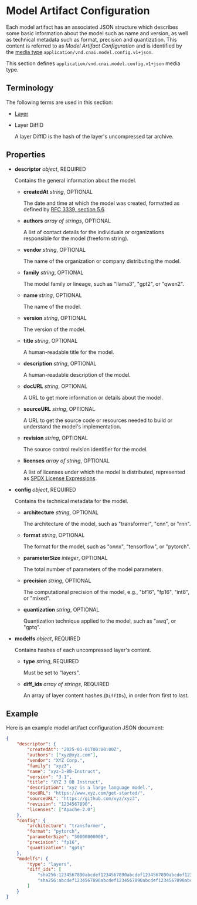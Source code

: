 # Model Artifact Configuration

Each model artifact has an associated JSON structure which describes some basic information about the model such as name and version, as well as technical metadata such as format, precision and quantization. This content is referred to as _Model Artifact Configuration_ and is identified by the [media type][oci-media-type] `application/vnd.cnai.model.config.v1+json`.

This section defines `application/vnd.cnai.model.config.v1+json` media type.

## Terminology

The following terms are used in this section:

- [Layer](./spec.md#guidance-on-layers)
- Layer DiffID

  A layer DiffID is the hash of the layer's uncompressed tar archive.

## Properties

- **descriptor** _object_, REQUIRED

  Contains the general information about the model.

  - **createdAt** _string_, OPTIONAL

    The date and time at which the model was created, formatted as defined by [RFC 3339, section 5.6][rfc3339-s5.6].

  - **authors** _array of strings_, OPTIONAL

    A list of contact details for the individuals or organizations responsible for the model (freeform string).

  - **vendor** _string_, OPTIONAL

    The name of the organization or company distributing the model.

  - **family** _string_, OPTIONAL

    The model family or lineage, such as "llama3", "gpt2", or "qwen2".

  - **name** _string_, OPTIONAL

    The name of the model.

  - **version** _string_, OPTIONAL

    The version of the model.

  - **title** _string_, OPTIONAL

    A human-readable title for the model.

  - **description** _string_, OPTIONAL

    A human-readable description of the model.

  - **docURL** _string_, OPTIONAL

    A URL to get more information or details about the model.

  - **sourceURL** _string_, OPTIONAL

    A URL to get the source code or resources needed to build or understand the model's implementation.

  - **revision** _string_, OPTIONAL

    The source control revision identifier for the model.

  - **licenses** _array of string_, OPTIONAL

    A list of licenses under which the model is distributed, represented as [SPDX License Expressions][spdx-license-expression].

- **config** _object_, REQUIRED

  Contains the technical metadata for the model.

  - **architecture** _string_, OPTIONAL

    The architecture of the model, such as "transformer", "cnn", or "rnn".

  - **format** _string_, OPTIONAL

    The format for the model, such as "onnx", "tensorflow", or "pytorch".

  - **parameterSize** _integer_, OPTIONAL

    The total number of parameters of the model parameters.

  - **precision** _string_, OPTIONAL

    The computational precision of the model, e.g., "bf16", "fp16", "int8", or "mixed".

  - **quantization** _string_, OPTIONAL

    Quantization technique applied to the model, such as "awq", or "gptq".

- **modelfs** _object_, REQUIRED

  Contains hashes of each uncompressed layer's content.

  - **type** _string_, REQUIRED

    Must be set to "layers".

  - **diff_ids** _array of strings_, REQUIRED

    An array of layer content hashes (`DiffIDs`), in order from first to last.

## Example

Here is an example model artifact configuration JSON document:

```json
{
    "descriptor": {
        "createdAt": "2025-01-01T00:00:00Z",
        "authors": ["xyz@xyz.com"],
        "vendor": "XYZ Corp.",
        "family": "xyz3",
        "name": "xyz-3-8B-Instruct",
        "version": "3.1",
        "title": "XYZ 3 8B Instruct",
        "description": "xyz is a large language model.",
        "docURL": "https://www.xyz.com/get-started/",
        "sourceURL": "https://github.com/xyz/xyz3",
        "revision": "1234567890",
        "licenses": ["Apache-2.0"]
    },
    "config": {
        "architecture": "transformer",
        "format": "pytorch",
        "parameterSize": "50000000000",
        "precision": "fp16",
        "quantization": "gptq"
    },
    "modelfs": {
        "type": "layers",
        "diff_ids": [
            "sha256:1234567890abcdef1234567890abcdef1234567890abcdef1234567890abcdef",
            "sha256:abcdef1234567890abcdef1234567890abcdef1234567890abcdef1234567890"
        ]
    }
}
```

[oci-media-type]: https://github.com/opencontainers/image-spec/blob/main/descriptor.md#properties
[rfc3339-s5.6]: https://tools.ietf.org/html/rfc3339#section-5.6
[spdx-license-expression]: https://spdx.github.io/spdx-spec/v2.3/SPDX-license-expressions/
